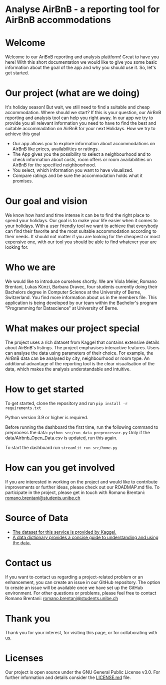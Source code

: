 # Analyse AirBnB - a reporting tool for AirBnB accommodations
# Welcome
Welcome to our AriBnB reporting and analysis plattform! Great to have you here!
With this short documentation we would like to give you some basic information about the goal of the app and why you should use it. So, let's get started.

# Our project (what are we doing)
It's holiday season! But wait, we still need to find a suitable and cheap accommodation. Where should we start?
If this is your question, our AirBnB reporting and analysis tool can help you right away. 
In our app we try to provide you all relevant information you need to have to find the best and suitable accommadation on AirBnB for your next Holidays.
How we try to achieve this goal
- Our app allows you to explore information about accommodations on AirBnB like prices, availabilities or ratings.
- The App gives you the possibility to select a neighbourhood and to check information about costs, room offers or room availabilities on AirBnB for the specified neighboorhood.  
- You select, which information you want to have visualized.
- Compare ratings and be sure the accommodation holds what it promises.

# Our goal and vision
We know how hard and time intense it can be to find the right place to spend your holidays. Our goal is to make your life easier when it comes to your holidays. With a user friendly tool we want to achieve that everybody can find their favorite and the most suitable accommodation according to their needs. It should not matter if you are looking for the cheapest or most expensive one, with our tool you should be able to find whatever your are looking for. 

# Who we are
We would like to introduce ourselves shortly. We are Viola Meier, Romano Brentani, Lukas Künzi, Barbara Dravec, four students currently doing their Bachelors degree in Computer Science at the University of Berne, Switzerland. You find more information about us in the members file. 
This application is being developed by our team within the Bachelor's program "Programming for Datascience" at University of Berne. 

# What makes our project special 
The project uses a rich dataset from Kaggel that contains extensive details about AirBnB's listings. 
The project emphasises interactive features. Users can analyse the data using parameters of their choice. For example, the AirBnB data can be analysed by city, neighbourhood or room type.
An additional advantage of the reporting tool is the clear visualisation of the data, which makes the analysis understandable and intuitive.

# How to get started
To get started, clone the repository and run 
```pip install -r requirements.txt```

Python version 3.9 or higher is required.

Before running the dashboard the first time, run the following command to preprocess the data:
```python src/run_data_preprocessor.py```
Only if the data/Airbnb_Open_Data.csv is updated, run this again.

To start the dashboard run
```streamlit run src/home.py```

# How can you get involved
If you are interested in working on the project and would like to contribute improvements or further ideas, please check out our 
ROADMAP.md file.
To participate in the project, please get in touch with Romano Brentani: romano.brentani@students.unibe.ch


# Source of Data
- [The dataset for this service is provided by Kaggel.](https://www.kaggle.com/datasets/arianazmoudeh/airbnbopendata?resource=download)
- [A data dictionary provides a concise guide to understanding and using the data.](https://docs.google.com/spreadsheets/d/1b_dvmyhb_kAJhUmv81rAxl4KcXn0Pymz)

# Contact us
If you want to contact us regarding a project-related problem or an enhancement, you can create an issue in our GitHub repository. The option to create an issue will be available once we have set up the GitHub environment. For other questions or problems, please feel free to contact Romano Brentani: romano.brentani@students.unibe.ch

# Thank you
Thank you for your interest, for visiting this page, or for collaborating with us. 

# Licenses
Our project is open source under the GNU General Public License v3.0. For further information and details consider the [LICENSE.md](LICENSE.md) file.


